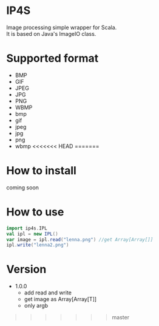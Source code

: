 # IP4S
Image processing simple wrapper for Scala.  
It is based on Java's ImageIO class.

# Supported format
- BMP
- GIF
- JPEG
- JPG
- PNG 
- WBMP
- bmp
- gif
- jpeg
- jpg
- png
- wbmp
<<<<<<< HEAD
=======

# How to install
coming soon  

# How to use

```scala
import ip4s.IPL
val ipl = new IPL()
var image = ipl.read("lenna.png") //get Array[Array[]]
ipl.write("lenna2.png")
```

# Version
* 1.0.0
  * add read and write
  * get image as Array[Array[T]]
  * only argb
>>>>>>> master
